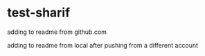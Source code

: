 # test-sharif

adding to readme from github.com

adding to readme from local after pushing from a different account
